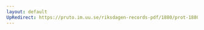 ```yaml
---
layout: default
UpRedirect: https://pruto.im.uu.se/riksdagen-records-pdf/1880/prot-1880--ak--033/prot-1880--ak--033_052.pdf
---
```

